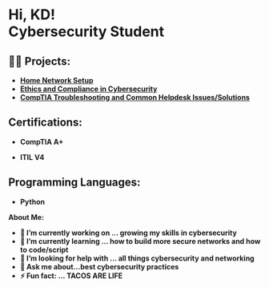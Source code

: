 <h1>Hi, KD! <br/><a href="https://github.com/projectbyKD"> <a ">Cybersecurity Student</a> 

<h2>👨‍💻  Projects:</h2>

- <b>[Home Network Setup](https://github.com/projectsbyKD/HomeNetworkSetup/tree/main)
- <b>[Ethics and Compliance in Cybersecurity](https://github.com/projectsbyKD/LegalAnalysis/tree/main)
- <b>[CompTIA Troubleshooting and Common Helpdesk Issues/Solutions](https://github.com/projectsbyKD/TroubleshootingAndCommonProblemsAndSoulutions)

<h2> Certifications:</h2>
  
- <b>CompTIA A+ </b>
 
- <b>ITIL V4 </b>
  
<h2> Programming Languages: </h2>

- Python


About Me:

- 🔭 I’m currently working on ... growing my skills in cybersecurity
- 🌱 I’m currently learning ... how to build more secure networks and how to code/script 
- 🤔 I’m looking for help with ... all things cybersecurity and networking 
- 💬 Ask me about...best cybersecurity practices
- ⚡ Fun fact: ... TACOS ARE LIFE
  


  






